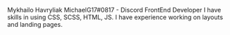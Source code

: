 Mykhailo Havryliak
MichaelG17#0817 - Discord
FrontEnd Developer I have skills in using CSS, SCSS, HTML, JS.
I have experience working on layouts and landing pages.
